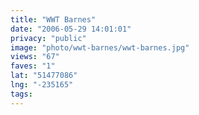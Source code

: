 ```yaml
---
title: "WWT Barnes"
date: "2006-05-29 14:01:01"
privacy: "public"
image: "photo/wwt-barnes/wwt-barnes.jpg"
views: "67"
faves: "1"
lat: "51477086"
lng: "-235165"
tags:
---
```


